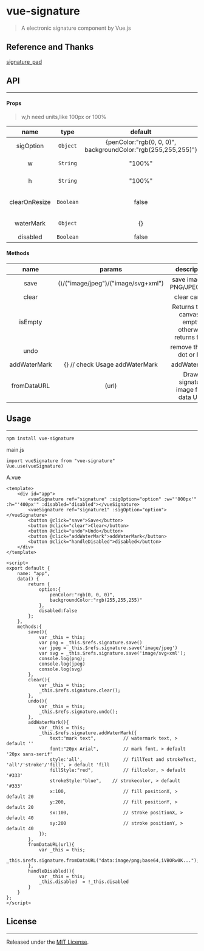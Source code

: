 # vue-signature

> A electronic signature component by Vue.js



## Reference and Thanks
[signature_pad](https://github.com/szimek/signature_pad)

## API
---
#### Props
> w,h need units,like 100px or 100%

| name          |     type      |           default         |       description             |
|:-------------:|:-------------:|:-------------------------:|   :-----------------:         |
| sigOption     | `Object`     | {penColor:"rgb(0, 0, 0)", backgroundColor:"rgb(255,255,255)"} |     penColor, backgroundColor  |
|        w      | `String`      |         "100%"            |parent container width  |
|        h      | `String`      |         "100%"            |parent container height |
|  clearOnResize  | `Boolean`     |          false          |Canvas is cleared on window resize|
|  waterMark  | `Object`     |          {}          |check Usage addWaterMark |
|  disabled  | `Boolean`     |          false          |disabled |


#### Methods
| name              |  params                                       | description  |
| :-------------:   |:-------------:                                |:-------------:|
| save              | 			()/("image/jpeg")/("image/svg+xml") | save image as PNG/JPEG/SVG |
| clear             |                                   			| clear canvas |
| isEmpty           |                                   			| Returns true if canvas is empty, otherwise returns false |
| undo             |                                   			| remove the last dot or line |
| addWaterMark      |           {} // check Usage addWaterMark    | addWaterMark
| fromDataURL      |          (url)    | Draws signature image from data URL.


## Usage
---

``` 
npm install vue-signature 
```

main.js

```
import vueSignature from "vue-signature"
Vue.use(vueSignature)
```
A.vue

```
<template>
	<div id="app">
		<vueSignature ref="signature" :sigOption="option" :w="'800px'" :h="'400px'" :disabled="disabled"></vueSignature> 
		<vueSignature ref="signature1" :sigOption="option"></vueSignature> 
		<button @click="save">Save</button>
		<button @click="clear">Clear</button>
		<button @click="undo">Undo</button>
		<button @click="addWaterMark">addWaterMark</button>
		<button @click="handleDisabled">disabled</button>
	</div>
</template>

<script>
export default {
	name: "app",
	data() {
		return {
			option:{
				penColor:"rgb(0, 0, 0)",
				backgroundColor:"rgb(255,255,255)"
			},
			disabled:false
		};
	},
	methods:{
		save(){
			var _this = this;
			var png = _this.$refs.signature.save()
			var jpeg = _this.$refs.signature.save('image/jpeg')
			var svg = _this.$refs.signature.save('image/svg+xml');
			console.log(png);
			console.log(jpeg)
			console.log(svg)
		},
		clear(){
			var _this = this;
			_this.$refs.signature.clear();
		},
		undo(){
			var _this = this;
			_this.$refs.signature.undo();
		},
		addWaterMark(){
			var _this = this;
			_this.$refs.signature.addWaterMark({
				text:"mark text",          // watermark text, > default ''
				font:"20px Arial",         // mark font, > default '20px sans-serif'
				style:'all',               // fillText and strokeText,  'all'/'stroke'/'fill', > default 'fill		
				fillStyle:"red",           // fillcolor, > default '#333' 
				strokeStyle:"blue",	   // strokecolor, > default '#333'	
				x:100,                     // fill positionX, > default 20
				y:200,                     // fill positionY, > default 20				
				sx:100,                    // stroke positionX, > default 40
				sy:200                     // stroke positionY, > default 40
			});
		},
		fromDataURL(url){
			var _this = this;
			_this.$refs.signature.fromDataURL("data:image/png;base64,iVBORw0K...");
		},
		handleDisabled(){
			var _this = this;
			_this.disabled  = !_this.disabled
		}
	}
};
</script>
```


## License
---
Released under the [MIT License](https://opensource.org/licenses/MIT).
